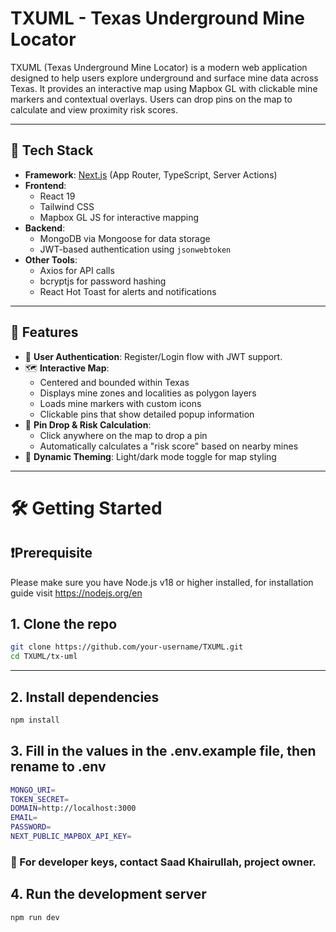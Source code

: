 # TXUML - Texas Underground Mine Locator

TXUML (Texas Underground Mine Locator) is a modern web application designed to help users explore underground and surface mine data across Texas. It provides an interactive map using Mapbox GL with clickable mine markers and contextual overlays. Users can drop pins on the map to calculate and view proximity risk scores.

---

## 🔧 Tech Stack

- **Framework**: [Next.js](https://nextjs.org/) (App Router, TypeScript, Server Actions)
- **Frontend**:
  - React 19
  - Tailwind CSS
  - Mapbox GL JS for interactive mapping
- **Backend**:
  - MongoDB via Mongoose for data storage
  - JWT-based authentication using `jsonwebtoken`
- **Other Tools**:
  - Axios for API calls
  - bcryptjs for password hashing
  - React Hot Toast for alerts and notifications

---

## 🚀 Features

- 🔐 **User Authentication**: Register/Login flow with JWT support.
- 🗺️ **Interactive Map**: 
  - Centered and bounded within Texas
  - Displays mine zones and localities as polygon layers
  - Loads mine markers with custom icons
  - Clickable pins that show detailed popup information
- 📍 **Pin Drop & Risk Calculation**:
  - Click anywhere on the map to drop a pin
  - Automatically calculates a "risk score" based on nearby mines
- 🌙 **Dynamic Theming**: Light/dark mode toggle for map styling

---
# 🛠️ Getting Started

## ❗Prerequisite

Please make sure you have Node.js v18 or higher installed, for installation guide visit https://nodejs.org/en

## 1. Clone the repo
```bash
git clone https://github.com/your-username/TXUML.git
cd TXUML/tx-uml
```
---
## 2. Install dependencies
```bash
npm install
```
## 3. Fill in the values in the .env.example file, then rename to .env
```bash
MONGO_URI=
TOKEN_SECRET=
DOMAIN=http://localhost:3000
EMAIL=
PASSWORD=
NEXT_PUBLIC_MAPBOX_API_KEY=
```
### 🔐 For developer keys, contact Saad Khairullah, project owner.

## 4. Run the development server
```bash
npm run dev
```


